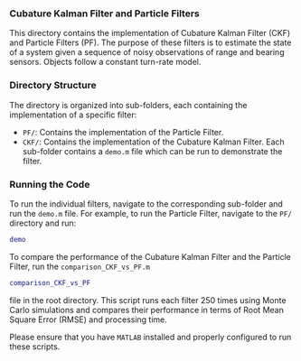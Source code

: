 ###  Cubature Kalman Filter and Particle Filters 
This directory contains the implementation of  Cubature Kalman Filter (CKF) and Particle Filters (PF). The purpose of these filters is to estimate the state of a system given a sequence of noisy observations of range and bearing sensors. Objects follow a constant turn-rate model.

### Directory Structure
The directory is organized into sub-folders, each containing the implementation of a specific filter:
- `PF/`: Contains the implementation of the Particle Filter.
- `CKF/`: Contains the implementation of the Cubature Kalman Filter.
Each sub-folder contains a `demo.m` file which can be run to demonstrate the filter.

### Running the Code
To run the individual filters, navigate to the corresponding sub-folder and run the `demo.m` file. For example, to run the Particle Filter, navigate to the `PF/` directory and run:
```matlab
demo
```

To compare the performance of the Cubature Kalman Filter and the Particle Filter, run the  `comparison_CKF_vs_PF.m`
```matlab
comparison_CKF_vs_PF
```
file in the root directory. This script runs each filter 250 times using Monte Carlo simulations and compares their performance in terms of Root Mean Square Error (RMSE) and processing time.

Please ensure that you have `MATLAB` installed and properly configured to run these scripts.